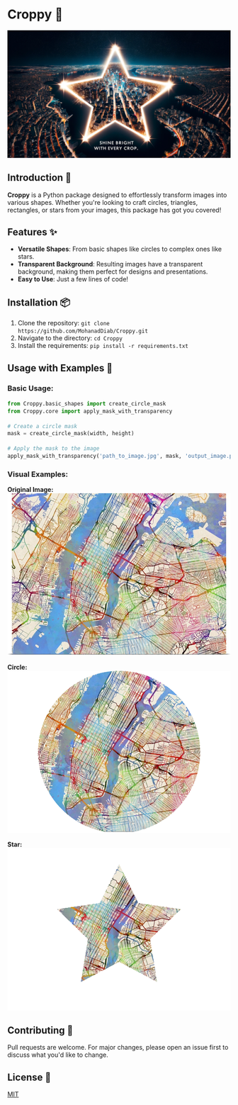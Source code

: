 # Croppy 🌟

![Banner](assets/banner.png)

## Introduction 📜
**Croppy** is a Python package designed to effortlessly transform images into various shapes. Whether you're looking to craft circles, triangles, rectangles, or stars from your images, this package has got you covered!

## Features ✨
- **Versatile Shapes**: From basic shapes like circles to complex ones like stars.
- **Transparent Background**: Resulting images have a transparent background, making them perfect for designs and presentations.
- **Easy to Use**: Just a few lines of code!

## Installation 📦
1. Clone the repository: `git clone https://github.com/MohanadDiab/Croppy.git`
2. Navigate to the directory: `cd Croppy`
3. Install the requirements: `pip install -r requirements.txt`

## Usage with Examples 🌈

### Basic Usage:
```python
from Croppy.basic_shapes import create_circle_mask
from Croppy.core import apply_mask_with_transparency

# Create a circle mask
mask = create_circle_mask(width, height)

# Apply the mask to the image
apply_mask_with_transparency('path_to_image.jpg', mask, 'output_image.png')
```

### Visual Examples:

**Original Image:**
![Original](assets/original.jpeg)

**Circle:**
![Circle Image](assets/circle_output.png)

**Star:**
![Star Image](assets/star_output.png)

## Contributing 🤝
Pull requests are welcome. For major changes, please open an issue first to discuss what you'd like to change.

## License 📄
[MIT](https://choosealicense.com/licenses/mit/)
